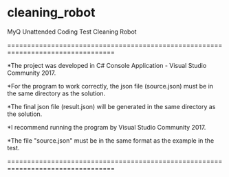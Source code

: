 # cleaning_robot
MyQ Unattended Coding Test Cleaning Robot

=================================================================================

*The project was developed in C# Console Application - Visual Studio Community 2017.

*For the program to work correctly, the json file (source.json) must be in the same directory as the solution.

*The final json file (result.json) will be generated in the same directory as the solution.

*I recommend running the program by Visual Studio Community 2017.

*The file "source.json" must be in the same format as the example in the test.

=================================================================================
